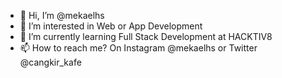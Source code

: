 - 👋 Hi, I’m @mekaelhs
- 👀 I’m interested in Web or App Development
- 🌱 I’m currently learning Full Stack Development at HACKTIV8
- 📫 How to reach me? On Instagram @mekaelhs or Twitter @cangkir_kafe

<!---
mekaelhs/mekaelhs is a ✨ special ✨ repository because its `README.md` (this file) appears on your GitHub profile.
You can click the Preview link to take a look at your changes.
--->
